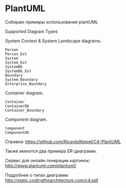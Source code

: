 # PlantUML
Собираю примеры использования plantUML

Supported Diagram Types

System Context & System Landscape diagrams. 

    Person
    Person_Ext
    System
    System_Ext 
    SystemDb
    SystemDb_Ext
    Boundary
    System_Boundary
    Enterprise_Boundary

Container diagram.

    Container
    ContainerDb
    Container_Boundary

Component diagram.

    Component
    ComponentDb

Справка: https://github.com/RicardoNiepel/C4-PlantUML

Также имеются два примера ER-диаграмм.

Сервис для онлайн генерации картинок: http://www.plantuml.com/plantuml/

Подробнее о типах диаграмм: http://static.codingthearchitecture.com/c4.pdf



